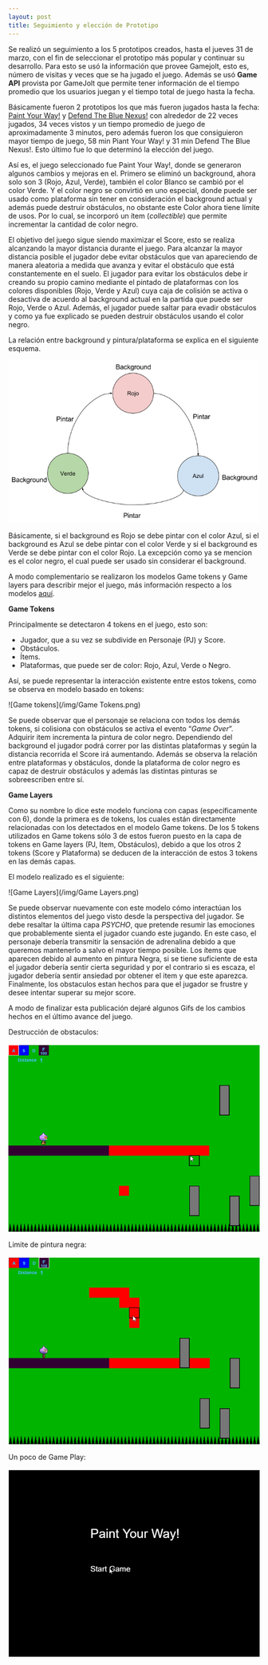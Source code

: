 ```yaml
---
layout: post
title: Seguimiento y elección de Prototipo
---
```

Se realizó un seguimiento a los 5 prototipos creados, hasta el jueves 31 de marzo, con el fin de seleccionar el prototipo más popular y continuar su desarrollo. Para esto se usó la información que provee Gamejolt, esto es, número de visitas y veces que se ha jugado el juego. Además se usó <strong>Game API</strong> provista por GameJolt que permite tener información de el tiempo promedio que los usuarios juegan y el tiempo total de juego hasta la fecha.

Básicamente fueron 2 prototipos los que más fueron jugados hasta la fecha: [Paint Your Way!](http://gamejolt.com/games/paint-your-way/134227) y [Defend The Blue Nexus!](http://gamejolt.com/dashboard/games/133155) con alrededor de 22 veces jugados, 34 veces vistos y un tiempo promedio de juego de aproximadamente 3 minutos, pero además fueron los que consiguieron mayor tiempo de juego, 58 min Piant Your Way! y 31 min Defend The Blue Nexus!. Esto último fue lo que determinó la elección del juego.

Así es, el juego seleccionado fue Paint Your Way!, donde se generaron algunos cambios y mejoras en el. Primero se eliminó un background, ahora solo son 3 (Rojo, Azul, Verde), también el color Blanco se cambió por el color Verde. Y el color negro se convirtió en uno especial, donde puede ser usado como plataforma sin tener en consideración el background actual y además puede destruir obstáculos, no obstante este Color ahora tiene límite de usos. Por lo cual, se incorporó un ítem (<i>collectible</i>) que permite incrementar la cantidad de color negro.

El objetivo del juego sigue siendo maximizar el Score, esto se realiza alcanzando la mayor distancia durante el juego. Para alcanzar la mayor distancia posible el jugador debe evitar obstáculos que van apareciendo de manera aleatoria a medida que avanza y evitar el obstáculo que está constantemente en el suelo. El jugador para evitar los obstáculos debe ir creando su propio camino mediante el pintado de plataformas con los colores disponibles (Rojo, Verde y Azul)  cuya caja de colisión se activa o desactiva de acuerdo al background actual en la partida que puede ser Rojo, Verde o Azul. Además, el jugador puede saltar para evadir obstáculos y como ya fue explicado se pueden destruir obstáculos usando el color negro.

La relación entre background y pintura/plataforma se explica en el siguiente esquema.

![Relacion background-pintura](/img/Background-Pintura.png)

Básicamente, si el background es Rojo se debe pintar con el color Azul, si el background es Azul se debe pintar con el color Verde y si el background es Verde se debe pintar con el color Rojo. La excepción como ya se mencion es el color negro, el cual puede ser usado sin considerar el background.

A modo complementario se realizaron los modelos Game tokens y Game layers para describir mejor el juego, más información respecto a los modelos [aquí](http://www.gamasutra.com/view/feature/187777/game_design_tools_for_collaboration.php?print=1).

<strong>Game Tokens</strong>

Principalmente se detectaron 4 tokens  en el juego, esto son:

* Jugador, que a su vez se subdivide en Personaje (PJ) y Score.
* Obstáculos.
* Ítems.
* Plataformas, que puede ser de color: Rojo, Azul, Verde o Negro.

Así, se puede representar la interacción  existente entre estos tokens, como se observa en modelo basado en tokens:

![Game tokens](/img/Game Tokens.png)

Se puede observar que el personaje se relaciona con todos los demás tokens, si colisiona con obstáculos se activa el evento “<i>Game Over</i>”. Adquirir item incrementa la pintura de color negro. Dependiendo del background el jugador podrá correr por las distintas plataformas y según la distancia recorrida el Score irá aumentando. Además se observa la relación entre plataformas y obstáculos, donde la plataforma de color negro es capaz de destruir obstáculos y además las distintas pinturas se sobreescriben entre sí.

<strong>Game Layers</strong>

Como su nombre lo dice este modelo funciona con capas (específicamente con 6), donde la primera es de tokens, los cuales están directamente relacionadas con los detectados en el modelo Game tokens. De los 5 tokens utilizados en Game tokens sólo 3 de estos fueron puesto en la capa de tokens en Game layers (PJ, Item, Obstáculos), debido a que los otros 2 tokens (Score y Plataforma) se deducen de la interacción de estos 3 tokens en las demás capas.

El modelo realizado es el siguiente:

![Game Layers](/img/Game Layers.png)

Se puede observar nuevamente con este modelo cómo interactúan los distintos elementos del juego visto desde la perspectiva del jugador. Se debe resaltar la última capa <i>PSYCHO</i>, que pretende resumir las emociones que probablemente sienta el jugador cuando este jugando. En este caso, el personaje debería transmitir la sensación de adrenalina debido a que queremos mantenerlo a salvo el mayor tiempo posible. Los ítems que aparecen debido al aumento en pintura Negra, si se tiene suficiente de esta el jugador debería sentir cierta seguridad y por el contrario si es escaza, el jugador debería sentir ansiedad por obtener el item y que este aparezca. Finalmente, los obstaculos estan hechos para que el jugador se frustre y desee intentar superar su mejor score.

A modo de finalizar esta publicación dejaré algunos Gifs de los cambios hechos en el último avance del juego.

Destrucción de obstaculos:

![Destroy-obstacles](/img/destroy-obstacles.gif)

Limite de pintura negra:

![limite-pintura-negra](/img/limite-pintura.gif)

Un poco de Game Play:

![GamePlay](/img/game-play.gif)